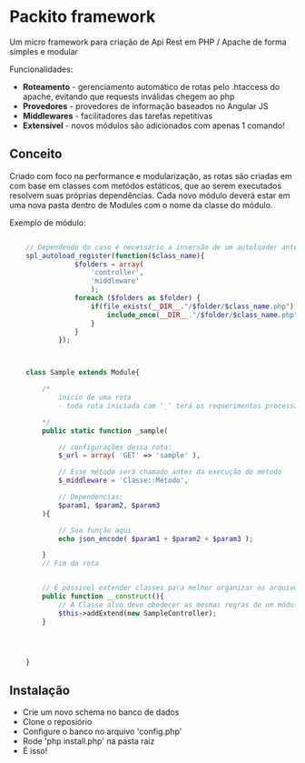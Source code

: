 # Packito framework
Um micro framework para criação de Api Rest em PHP / Apache de forma simples e modular

Funcionalidades:

* **Roteamento** - gerenciamento automático de rotas pelo .htaccess do apache, evitando que requests inválidas chegem ao php
* **Provedores** - provedores de informação baseados no Angular JS
* **Middlewares** - facilitadores das tarefas repetitivas
* **Extensível** - novos módulos são adicionados com apenas 1 comando!

## Conceito
Criado com foco na performance e modularização, as rotas são criadas em com base em classes com metódos estáticos, que ao serem executados resolvem suas próprias dependências.
Cada novo módulo deverá estar em uma nova pasta dentro de Modules com o nome da classe do módulo.

Exemplo de módulo:
```php

    // Dependendo do caso é necessário a insersão de um autoloader antes do módulo
    spl_autoload_register(function($class_name){
                $folders = array(
                    'controller',
                    'middleware'
                    );
                foreach ($folders as $folder) {
                    if(file_exists(__DIR__."/$folder/$class_name.php")){
                        include_once(__DIR__."/$folder/$class_name.php");
                    }
                }
            });



    class Sample extends Module{

        /*
            inicio de uma rota
            - toda rota iniciada com '_' terá os requerimentos processados antes da execução

        */
        public static function _sample(

            // configurações dessa rota:
            $_url = array( 'GET' => 'sample' ),

            // Esse método será chamado antes da execução do método
            $_middleware = 'Classe::Método',

            // Dependencias:
            $param1, $param2, $param3
        ){

            // Sua função aqui
            echo json_encode( $param1 + $param2 + $param3 );

        }
        // Fim da rota


        // É possivel extender classes para melhor organizar os arquivos do módulo
        public function __construct(){
            // A Classe alvo deve obedecer as mesmas regras de um módulo. porém não deve extender a classe Module
            $this->addExtend(new SampleController);
        }




    }
```


## Instalação
* Crie um novo schema no banco de dados
* Clone o reposiório
* Configure o banco no arquivo 'config.php'
* Rode 'php install.php' na pasta raiz
* É isso!

